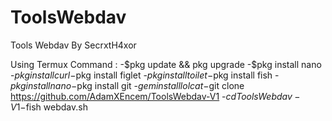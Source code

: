 # ToolsWebdav
Tools Webdav By SecrxtH4xor

Using Termux 
Command :
-$pkg update && pkg upgrade
-$pkg install nano
-$pkg install curl
-$pkg install figlet
-$pkg install toilet
-$pkg install fish
-$pkg install nano
-$pkg install git
-$gem install lolcat
-$git clone https://github.com/AdamXEncem/ToolsWebdav-V1
-$cd ToolsWebdav-V1
-$fish webdav.sh
